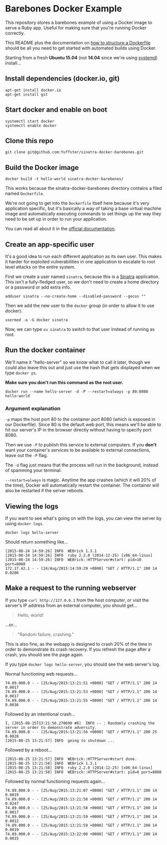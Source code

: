 # Barebones Docker Example

This repository stores a barebones example of using a Docker image to serve a Ruby app.  Useful for making sure that you're running Docker correctly.

This README plus the documentation on [how to structure a Dockerfile](https://docs.docker.com/reference/builder/) should be all you need to get started with automated builds using Docker.

Starting from a fresh **Ubuntu 15.04** (not **14.04** since we're using [systemd](https://www.digitalocean.com/community/tutorials/systemd-essentials-working-with-services-units-and-the-journal)) install...

## Install dependencies (docker.io, git)

```
apt-get install docker.io
apt-get install git
```

## Start docker and enable on boot

```
systemctl start docker
systemctl enable docker
```

## Clone this repo

```
git clone git@github.com:Yuffster/sinatra-docker-barebones.git
```

## Build the Docker image

```
docker build -t hello-world sinatra-docker-barebones/
```

This works because the sinatra-docker-barebones directory contains a filed named `Dockerfile`.

We're not going to get into the `Dockerfile` itself here because it's very application specific, but it's basically a way of taking a base virtual machine image and automatically executing commands to set things up the way they need to be set up in order to run your application.

You can read all about it in the [official documentation](https://docs.docker.com/reference/builder/).

## Create an app-specific user

It's a good idea to run each different application as its own user.  This makes it harder for exploited vulnerabilities in one application to escalate to root level attacks on the entire system.

First we create a user named `sinatra`, because this is a [Sinatra](http://www.sinatrarb.com/) application.  This isn't a fully-fledged user, so we don't need to create a home directory or a password or add extra info.

```
adduser sinatra --no-create-home --disabled-password --gecos ""
```

Then we add the new user to the `docker` group (in order to allow it to use docker).

```
usermod -a -G docker sinatra
```

Now, we can type `su sinatra` to switch to that user instead of running as root.

## Run the docker container

We'll name it "hello-server" so we know what to call it later, though we could also leave this out and just use the hash that gets displayed when we type `docker ps`.


**Make sure you don't run this command as the root user.**

```
docker run --name hello-server -d -P --restart=always -p 80:8080 hello-world
```

### Argument explanation

`-p` maps the host port 80 to the container port 8080 (which is exposed in our Dockerfile).  Since 80 is the default web port, this means we'll be able to hit our server's IP in the browser directly without having to specify port 8080.

Then we use `-P` to publish this service to external computers.  If you **don't** want your container's services to be available to external connections, leave out the `-P` flag.

The `-d` flag just means that the process will run in the background, instead of spamming your terminal.

`--restart=always` is magic.  Anytime the app crashes (which it will 20% of the time), Docker will automatically restart the container.  The container will also be restarted if the server reboots.


## Viewing the logs

If you want to see what's going on with the logs, you can view the server by using `docker logs`.

```
docker logs hello-server
```

Should return something like...

```
[2015-08-24 14:59:26] INFO  WEBrick 1.3.1
[2015-08-24 14:59:26] INFO  ruby 2.2.0 (2014-12-25) [x86_64-linux]
[2015-08-24 14:59:26] INFO  WEBrick::HTTPServer#start: pid=10 port=8080
172.17.42.1 - - [24/Aug/2015:14:59:29 +0000] "GET / HTTP/1.1" 200 14 0.0200
```

## Make a request to the running webserver

If you type `curl http://127.0.0.1` from the host computer, or visit the server's IP address from an external computer, you should get...

> Hello, world!

...or...

> "Random failure, crashing."

This is also fine, as the webapp is designed to crash 20% of the time in order to demonstrate its crash recovery.  If you refresh the page after a crash, you should see the page again.

If you type `docker logs hello-server`, you should see the web server's log.

Normal functioning web requests...

```
74.89.000.0 - - [25/Aug/2015:13:21:51 +0000] "GET / HTTP/1.1" 200 14 0.0017
74.89.000.0 - - [25/Aug/2015:13:21:53 +0000] "GET / HTTP/1.1" 200 14 0.0017
74.89.000.0 - - [25/Aug/2015:13:21:55 +0000] "GET / HTTP/1.1" 200 14 0.0036
```

Followed by an intentional crash...

```
I, [2015-08-25T13:21:56.270690 #8]  INFO -- : Randomly crashing the server in order to demonstrate adversity.
74.89.000.0 - - [25/Aug/2015:13:21:56 +0000] "GET / HTTP/1.1" 200 25 0.0028
[2015-08-25 13:21:57] INFO  going to shutdown ...
```

Followed by a reboot...

```
[2015-08-25 13:21:57] INFO  WEBrick::HTTPServer#start done.
[2015-08-25 13:21:58] INFO  WEBrick 1.3.1
[2015-08-25 13:21:58] INFO  ruby 2.2.0 (2014-12-25) [x86_64-linux]
[2015-08-25 13:21:58] INFO  WEBrick::HTTPServer#start: pid=8 port=8080
```

Followed by normal functioning requests again...

```
74.89.000.0 - - [25/Aug/2015:13:21:07 +0000] "GET / HTTP/1.1" 200 14 0.0019
74.89.000.0 - - [25/Aug/2015:13:21:58 +0000] "GET / HTTP/1.1" 200 14 0.0247
74.89.000.0 - - [25/Aug/2015:13:21:58 +0000] "GET / HTTP/1.1" 200 14 0.0017
74.89.000.0 - - [25/Aug/2015:13:21:59 +0000] "GET / HTTP/1.1" 200 14 0.0012
74.89.000.0 - - [25/Aug/2015:13:21:59 +0000] "GET / HTTP/1.1" 200 14 0.0019
74.89.000.0 - - [25/Aug/2015:13:22:00 +0000] "GET / HTTP/1.1" 200 14 0.0015
```